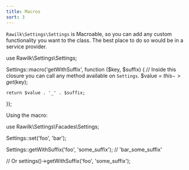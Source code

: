 ```yaml
---
title: Macros
sort: 3
---
```


`Rawilk\Settings\Settings` is Macroable, so you can add any custom functionality you want to the class. The
best place to do so would be in a service provider.

<x-code lang="php">
use Rawilk\Settings\Settings;

Settings::macro('getWithSuffix', function ($key, $suffix) {
    // Inside this closure you can call any method available on `Settings`.
    $value = $this->get($key);

    return $value . '_' . $suffix;
});
</x-code>

Using the macro:

<x-code lang="php">
use Rawilk\Settings\Facades\Settings;

Settings::set('foo', 'bar');

Settings::getWithSuffix('foo', 'some_suffix'); // 'bar_some_suffix'

// Or
settings()->getWithSuffix('foo', 'some_suffix');
</x-code>
